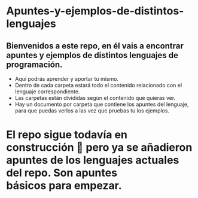 # Apuntes-y-ejemplos-de-distintos-lenguajes


## Bienvenidos a este repo, en él vais a encontrar apuntes y ejemplos de distintos lenguajes de programación.

- Aquí podrás aprender y aportar tu mismo.
- Dentro de cada carpeta estará todo el contenido relacionado con el lenguaje correspondiente.
- Las carpetas están divididas según el contenido que quieras ver.
- Hay un documento por carpeta que contiene los apuntes del lenguaje, para que puedas verlos a las vez que pruebas tu los ejemplos.

# El repo sigue todavía en construcción 🚧 pero ya se añadieron apuntes de los lenguajes actuales del repo. Son apuntes básicos para empezar.

